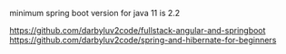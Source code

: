 minimum spring boot version for java 11 is 2.2

https://github.com/darbyluv2code/fullstack-angular-and-springboot  
https://github.com/darbyluv2code/spring-and-hibernate-for-beginners
